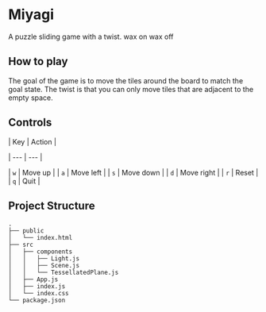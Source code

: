 # Miyagi 

A puzzle sliding game with a twist.
wax on wax off

## How to play

The goal of the game is to move the tiles around the board to match the goal state. The twist is that you can only move tiles that are adjacent to the empty space.

## Controls
| Key | Action |

| --- | --- |
    
| `w` | Move up |
| `a` | Move left |
| `s` | Move down |
| `d` | Move right |
| `r` | Reset |
| `q` | Quit |


## Project Structure
```
.
├── public
│   └── index.html
├── src
│   ├── components
│   │   ├── Light.js
│   │   ├── Scene.js
│   │   └── TessellatedPlane.js
│   ├── App.js
│   ├── index.js
│   └── index.css
└── package.json
```
